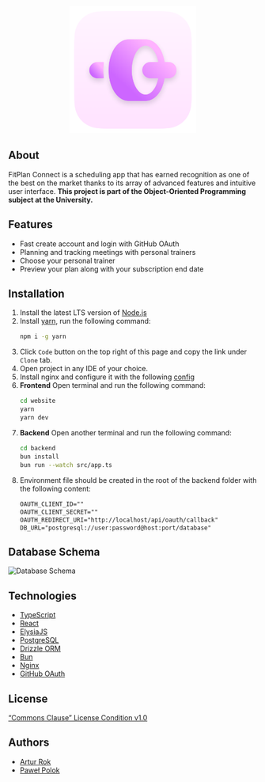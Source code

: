 <div align='center'>
  <img src='assets/fitplan.png' width='256' alt=''>
</div>

## About

FitPlan Connect is a scheduling app that has earned recognition as one of the best on the market thanks to its array of advanced features and intuitive user interface. **This project is part of the Object-Oriented Programming subject at the University.**

## Features

- Fast create account and login with GitHub OAuth
- Planning and tracking meetings with personal trainers
- Choose your personal trainer
- Preview your plan along with your subscription end date

## Installation

1. Install the latest LTS version of [Node.js](https://nodejs.org/en/download/)
2. Install [yarn](https://yarnpkg.com/en/docs/install), run the following command:
    ```bash
    npm i -g yarn
     ```
3. Click `Code` button on the top right of this page and copy the link under `Clone` tab.
4. Open project in any IDE of your choice.
5. Install nginx and configure it with the
   following [config](https://github.com/rokartur/fitplanconnect/blob/main/nginx.conf)
6. **Frontend** Open terminal and run the following command:
    ```bash
    cd website
    yarn
    yarn dev
    ```
7. **Backend** Open another terminal and run the following command:
    ```bash
    cd backend
    bun install
    bun run --watch src/app.ts
    ```
8. Environment file should be created in the root of the backend folder with the following content:
    ```dotenv
    OAUTH_CLIENT_ID=""
    OAUTH_CLIENT_SECRET=""
    OAUTH_REDIRECT_URI="http://localhost/api/oauth/callback"
    DB_URL="postgresql://user:password@host:port/database"
    ```

## Database Schema

![Database Schema](https://raw.githubusercontent.com/rokartur/fitplanconnect/main/assets/db-uml.png)

## Technologies
- [TypeScript](https://www.typescriptlang.org/)
- [React](https://reactjs.org/)
- [ElysiaJS](https://elysiajs.com/)
- [PostgreSQL](https://www.postgresql.org/)
- [Drizzle ORM](https://orm.drizzle.team/)
- [Bun](https://bun.sh/)
- [Nginx](https://nginx.org/en/)
- [GitHub OAuth](https://docs.github.com/en/apps)

## License
[“Commons Clause” License Condition v1.0](https://github.com/rokartur/fitplanconnect/?tab=License-1-ov-file)

## Authors
- [Artur Rok](https://github.com/rokartur)
- [Paweł Polok](https://github.com/polokpawel)

